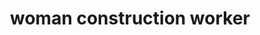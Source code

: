 ---
layout: people&body
title: woman construction worker
emoji: woman_construction_worker
permalink: 👷‍♀️.html
---